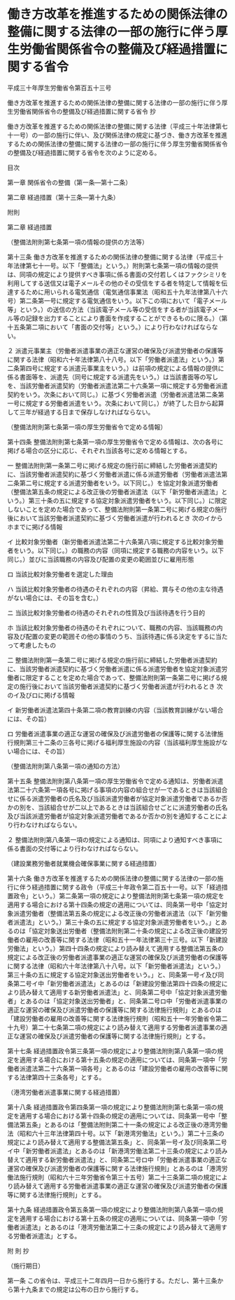 # 働き方改革を推進するための関係法律の整備に関する法律の一部の施行に伴う厚生労働省関係省令の整備及び経過措置に関する省令

平成三十年厚生労働省令第百五十三号

働き方改革を推進するための関係法律の整備に関する法律の一部の施行に伴う厚生労働省関係省令の整備及び経過措置に関する省令 抄

働き方改革を推進するための関係法律の整備に関する法律（平成三十年法律第七十一号）の一部の施行に伴い、及び関係法律の規定に基づき、働き方改革を推進するための関係法律の整備に関する法律の一部の施行に伴う厚生労働省関係省令の整備及び経過措置に関する省令を次のように定める。

目次

第一章 関係省令の整備（第一条―第十二条）

第二章 経過措置（第十三条―第十九条）

附則

第二章 経過措置

（整備法附則第七条第一項の情報の提供の方法等）

第十三条 働き方改革を推進するための関係法律の整備に関する法律（平成三十年法律第七十一号。以下「整備法」という。）附則第七条第一項の情報の提供は、同項の規定により提供すべき事項に係る書面の交付若しくはファクシミリを利用してする送信又は電子メールその他のその受信をする者を特定して情報を伝達するために用いられる電気通信（電気通信事業法（昭和五十九年法律第八十六号）第二条第一号に規定する電気通信をいう。以下この項において「電子メール等」という。）の送信の方法（当該電子メール等の受信をする者が当該電子メール等の記録を出力することにより書面を作成することができるものに限る。）（第十五条第二項において「書面の交付等」という。）により行わなければならない。

２ 派遣元事業主（労働者派遣事業の適正な運営の確保及び派遣労働者の保護等に関する法律（昭和六十年法律第八十八号。以下「労働者派遣法」という。）第二条第四号に規定する派遣元事業主をいう。）は前項の規定による情報の提供に係る書面等を、派遣先（同号に規定する派遣先をいう。）は当該書面等の写しを、当該労働者派遣契約（労働者派遣法第二十六条第一項に規定する労働者派遣契約をいう。次条において同じ。）に基づく労働者派遣（労働者派遣法第二条第一号に規定する労働者派遣をいう。次条において同じ。）が終了した日から起算して三年が経過する日まで保存しなければならない。

（整備法附則第七条第一項の厚生労働省令で定める情報）

第十四条 整備法附則第七条第一項の厚生労働省令で定める情報は、次の各号に掲げる場合の区分に応じ、それぞれ当該各号に定める情報とする。

一 整備法附則第一条第二号に掲げる規定の施行前に締結した労働者派遣契約に、当該労働者派遣契約に基づく労働者派遣に係る派遣労働者（労働者派遣法第二条第二号に規定する派遣労働者をいう。以下同じ。）を協定対象派遣労働者（整備法第五条の規定による改正後の労働者派遣法（以下「新労働者派遣法」という。）第三十条の五に規定する協定対象派遣労働者をいう。以下同じ。）に限定しないことを定めた場合であって、整備法附則第一条第二号に掲げる規定の施行後において当該労働者派遣契約に基づく労働者派遣が行われるとき 次のイからホまでに掲げる情報

イ 比較対象労働者（新労働者派遣法第二十六条第八項に規定する比較対象労働者をいう。以下同じ。）の職務の内容（同項に規定する職務の内容をいう。以下同じ。）並びに当該職務の内容及び配置の変更の範囲並びに雇用形態

ロ 当該比較対象労働者を選定した理由

ハ 当該比較対象労働者の待遇のそれぞれの内容（昇給、賞与その他の主な待遇がない場合には、その旨を含む。）

ニ 当該比較対象労働者の待遇のそれぞれの性質及び当該待遇を行う目的

ホ 当該比較対象労働者の待遇のそれぞれについて、職務の内容、当該職務の内容及び配置の変更の範囲その他の事情のうち、当該待遇に係る決定をするに当たって考慮したもの

二 整備法附則第一条第二号に掲げる規定の施行前に締結した労働者派遣契約に、当該労働者派遣契約に基づく労働者派遣に係る派遣労働者を協定対象派遣労働者に限定することを定めた場合であって、整備法附則第一条第二号に掲げる規定の施行後において当該労働者派遣契約に基づく労働者派遣が行われるとき 次のイ及びロに掲げる情報

イ 新労働者派遣法第四十条第二項の教育訓練の内容（当該教育訓練がない場合には、その旨）

ロ 労働者派遣事業の適正な運営の確保及び派遣労働者の保護等に関する法律施行規則第三十二条の三各号に掲げる福利厚生施設の内容（当該福利厚生施設がない場合には、その旨）

（整備法附則第八条第一項の通知の方法）

第十五条 整備法附則第八条第一項の厚生労働省令で定める通知は、労働者派遣法第二十六条第一項各号に掲げる事項の内容の組合せが一であるときは当該組合せに係る派遣労働者の氏名及び当該派遣労働者が協定対象派遣労働者であるか否かの別を、当該組合せが二以上であるときは当該組合せごとに派遣労働者の氏名及び当該派遣労働者が協定対象派遣労働者であるか否かの別を通知することにより行わなければならない。

２ 整備法附則第八条第一項の規定による通知は、同項により通知すべき事項に係る書面の交付等により行わなければならない。

（建設業務労働者就業機会確保事業に関する経過措置）

第十六条 働き方改革を推進するための関係法律の整備に関する法律の一部の施行に伴う経過措置に関する政令（平成三十年政令第二百五十一号。以下「経過措置政令」という。）第二条第一項の規定により整備法附則第七条第一項の規定を適用する場合における第十四条の規定の適用については、同条第一号中「協定対象派遣労働者（整備法第五条の規定による改正後の労働者派遣法（以下「新労働者派遣法」という。）第三十条の五に規定する協定対象派遣労働者をいう。」とあるのは「協定対象送出労働者（整備法附則第二十条の規定による改正後の建設労働者の雇用の改善等に関する法律（昭和五十一年法律第三十三号。以下「新建設労働法」という。）第四十四条の規定により読み替えて適用する整備法第五条の規定による改正後の労働者派遣事業の適正な運営の確保及び派遣労働者の保護等に関する法律（昭和六十年法律第八十八号。以下「新労働者派遣法」という。）第三十条の五に規定する協定対象送出労働者をいう。」と、同条第一号イ及び同条第二号イ中「新労働者派遣法」とあるのは「新建設労働法第四十四条の規定により読み替えて適用する新労働者派遣法」と、同条第二号中「協定対象派遣労働者」とあるのは「協定対象送出労働者」と、同条第二号ロ中「労働者派遣事業の適正な運営の確保及び派遣労働者の保護等に関する法律施行規則」とあるのは「建設労働者の雇用の改善等に関する法律施行規則（昭和五十一年労働省令第二十九号）第二十七条第二項の規定により読み替えて適用する労働者派遣事業の適正な運営の確保及び派遣労働者の保護等に関する法律施行規則」とする。

第十七条 経過措置政令第三条第一項の規定により整備法附則第八条第一項の規定を適用する場合における第十五条の規定の適用については、同条第一項中「労働者派遣法第二十六条第一項各号」とあるのは「建設労働者の雇用の改善等に関する法律第四十三条各号」とする。

（港湾労働者派遣事業に関する経過措置）

第十八条 経過措置政令第四条第一項の規定により整備法附則第七条第一項の規定を適用する場合における第十四条の規定の適用については、同条第一号中「整備法第五条」とあるのは「整備法附則第二十一条の規定による改正後の港湾労働法（昭和六十三年法律第四十号。以下「新港湾労働法」という。）第二十三条の規定により読み替えて適用する整備法第五条」と、同条第一号イ及び同条第二号イ中「新労働者派遣法」とあるのは「新港湾労働法第二十三条の規定により読み替えて適用する新労働者派遣法」と、同条第二号ロ中「労働者派遣事業の適正な運営の確保及び派遣労働者の保護等に関する法律施行規則」とあるのは「港湾労働法施行規則（昭和六十三年労働省令第三十五号）第二十三条第二項の規定により読み替えて適用する労働者派遣事業の適正な運営の確保及び派遣労働者の保護等に関する法律施行規則」とする。

第十九条 経過措置政令第五条第一項の規定により整備法附則第八条第一項の規定を適用する場合における第十五条の規定の適用については、同条第一項中「労働者派遣法」とあるのは「港湾労働法第二十三条の規定により読み替えて適用する労働者派遣法」とする。

附 則 抄

（施行期日）

第一条 この省令は、平成三十二年四月一日から施行する。ただし、第十三条から第十九条までの規定は公布の日から施行する。
